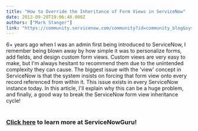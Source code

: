 ```yaml
---
title: "How to Override the Inheritance of Form Views in ServiceNow"
date: 2013-09-20T19:06:40.000Z
authors: ["Mark Stanger"]
link: "https://community.servicenow.com/community?id=community_blog&sys_id=ad5d6629dbd0dbc01dcaf3231f961988"
---
```

<p>6+ years ago when I was an admin first being introduced to ServiceNow, I remember being blown away by how simple it was to personalize forms, add fields, and design custom form views. Custom views are very easy to make, but I'm always hesitant to recommend them due to the unintended complexity they can cause. The biggest issue with the 'view' concept in ServiceNow is that the system insists on forcing that form view onto every record referenced from within it. This issue exists in every ServiceNow instance today. In this article, I'll explain why this can be a huge problem, and finally, a good way to break the ServiceNow form view inheritance cycle!<br /><br /><h3><a href="http://www.servicenowguru.com/scripting/client-scripts-scripting/overriding-servicenow-form-view-inheritance/"><b>Click here</b></a> to learn more at ServiceNowGuru!</h3><br /><!--break--></p>